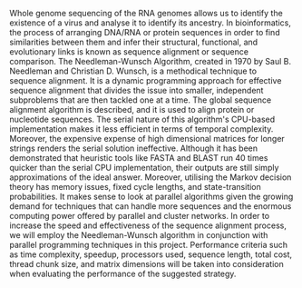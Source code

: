 Whole genome sequencing of the RNA genomes allows us to identify the existence of a virus and analyse it to identify its ancestry. In bioinformatics, the process of arranging DNA/RNA or protein sequences in order to find similarities between them and infer their structural, functional, and evolutionary links is known as sequence alignment or sequence comparison. The Needleman-Wunsch Algorithm, created in 1970 by Saul B. Needleman and Christian D. Wunsch, is a methodical technique to sequence alignment. It is a dynamic programming approach for effective sequence alignment that divides the issue into smaller, independent subproblems that are then tackled one at a time. The global sequence alignment algorithm is described, and it is used to align protein or nucleotide sequences. The serial nature of this algorithm's CPU-based implementation makes it less efficient in terms of temporal complexity. Moreover, the expensive expense of high dimensional matrices for longer strings renders the serial solution ineffective. Although it has been demonstrated that heuristic tools like FASTA and BLAST run 40 times quicker than the serial CPU implementation, their outputs are still simply approximations of the ideal answer. Moreover, utilising the Markov decision theory has memory issues, fixed cycle lengths, and state-transition probabilities. It makes sense to look at parallel algorithms given the growing demand for techniques that can handle more sequences and the enormous computing power offered by parallel and cluster networks. In order to increase the speed and effectiveness of the sequence alignment process, we will employ the Needleman-Wunsch algorithm in conjunction with parallel programming techniques in this project. Performance criteria such as time complexity, speedup, processors used, sequence length, total cost, thread chunk size, and matrix dimensions will be taken into consideration when evaluating the performance of the suggested strategy.
